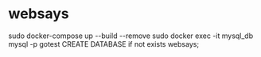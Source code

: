 # websays

sudo docker-compose up --build --remove
sudo docker exec -it mysql_db mysql -p
gotest
CREATE DATABASE if not exists websays;
